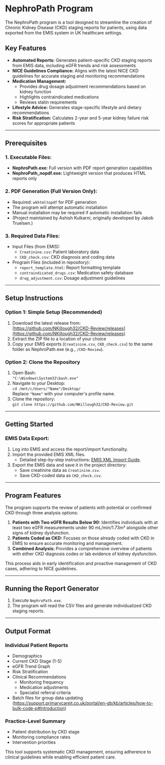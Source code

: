 
# NephroPath Program

The NephroPath program is a tool designed to streamline the creation of Chronic Kidney Disease (CKD) staging reports for patients, using data exported from the EMIS system in UK healthcare settings.

## Key Features
- **Automated Reports:** Generates patient-specific CKD staging reports from EMIS data, including eGFR trends and risk assessments
- **NICE Guidelines Compliance:** Aligns with the latest NICE CKD guidelines for accurate staging and monitoring recommendations
- **Medication Management:** 
  - Provides drug dosage adjustment recommendations based on kidney function
  - Highlights contraindicated medications
  - Reviews statin requirements
- **Lifestyle Advice:** Generates stage-specific lifestyle and dietary recommendations
- **Risk Stratification:** Calculates 2-year and 5-year kidney failure risk scores for appropriate patients

---

## Prerequisites
### 1. Executable Files:
- **NephroPath.exe:** Full version with PDF report generation capabilities
- **NephroPath_nopdf.exe:** Lightweight version that produces HTML reports only

### 2. PDF Generation (Full Version Only):
- Required: `wkhtmltopdf` for PDF generation
- The program will attempt automatic installation
- Manual installation may be required if automatic installation fails
- (Project maintained by Ashish Kulkarni, originally developed by Jakob Truelsen.)

### 3. Required Data Files:
- Input Files (from EMIS):
  - `Creatinine.csv`: Patient laboratory data
  - `CKD_check.csv`: CKD diagnosis and coding data
- Program Files (included in repository):
  - `report_template.html`: Report formatting template
  - `contraindicated_drugs.csv`: Medication safety database
  - `drug_adjustment.csv`: Dosage adjustment guidelines

---

## Setup Instructions
### Option 1: Simple Setup (Recommended)
1. Download the latest release from:  
   [https://github.com/NKillough32/CKD-Review/releases](https://github.com/NKillough32/CKD-Review/releases)
2. Extract the ZIP file to a location of your choice
3. Copy your EMIS exports (`Creatinine.csv`, `CKD_check.csv`) to the same folder as NephroPath.exe (e.g., `/CKD-Review`).

### Option 2: Clone the Repository
1. Open Bash:  
   `"C:\Windows\System32\bash.exe"`
2. Navigate to your Desktop:  
   `cd /mnt/c/Users/"Name"/Desktop/`  
   Replace `"Name"` with your computer's profile name.
3. Clone the repository:  
   `git clone https://github.com/NKillough32/CKD-Review.git`

---

## Getting Started
### EMIS Data Export:
1. Log into EMIS and access the report/import functionality.
2. Import the provided EMIS XML files.  
   - Detailed step-by-step instructions: [EMIS XML Import Guide](https://www.emisnow.com/csm?id=kb_article&sys_id=a45d7aefc36cca10794e322d0501316a).
3. Export the EMIS data and save it in the project directory:
   - Save creatinine data as `Creatinine.csv`.
   - Save CKD-coded data as `CKD_check.csv`.

---

## Program Features
The program supports the review of patients with potential or confirmed CKD through three analysis options:
1. **Patients with Two eGFR Results Below 90:** Identifies individuals with at least two eGFR measurements under 90 mL/min/1.73m² alongside other signs of kidney dysfunction.
2. **Patients Coded as CKD:** Focuses on those already coded with CKD in EMIS to ensure accurate monitoring and management.
3. **Combined Analysis:** Provides a comprehensive overview of patients with either CKD diagnosis codes or lab evidence of kidney dysfunction.

This process aids in early identification and proactive management of CKD cases, adhering to NICE guidelines.

---

## Running the Report Generator
1. Execute `NephroPath.exe`.
2. The program will read the CSV files and generate individualized CKD staging reports.

---

## Output Format
### Individual Patient Reports
- Demographics
- Current CKD Stage (1-5)
- eGFR Trend Graph
- Risk Stratification
- Clinical Recommendations
  - Monitoring frequency
  - Medication adjustments
  - Specialist referral criteria
- Batch files for group data updating (https://support.primarycareit.co.uk/portal/en-gb/kb/articles/how-to-bulk-code-p#Introduction)

### Practice-Level Summary
- Patient distribution by CKD stage
- Monitoring compliance rates
- Intervention priorities

This tool supports systematic CKD management, ensuring adherence to clinical guidelines while enabling efficient patient care.
